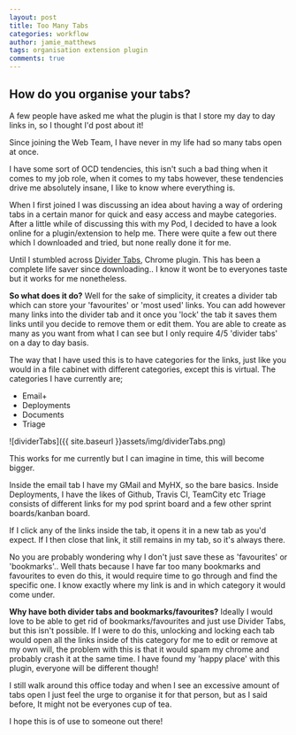 ```yaml
---
layout: post
title: Too Many Tabs
categories: workflow
author: jamie_matthews
tags: organisation extension plugin
comments: true
---
```


## How do you organise your tabs?

A few people have asked me what the plugin is that I store my day to day links in, so I thought I'd post about it!

Since joining the Web Team, I have never in my life had so many tabs open at once.

I have some sort of OCD tendencies, this isn't such a bad thing when it comes to my job role, when it comes to my tabs however, these tendencies drive me absolutely insane, I like to know where everything is.

When I first joined I was discussing an idea about having a way of ordering tabs in a certain manor for quick and easy access and maybe categories. After a little while of discussing this with my Pod, I decided to have a look online for a plugin/extension to help me. There were quite a few out there which I downloaded and tried, but none really done it for me.

Until I stumbled across [Divider Tabs](https://chrome.google.com/webstore/detail/divider-tabs/mpbblhoepkmpgalgppdoahgeoknmjgpc?hl=en), Chrome plugin. This has been a complete life saver since downloading.. I know it wont be to everyones taste but it works for me nonetheless. 

**So what does it do?**
Well for the sake of simplicity, it creates a divider tab which can store your 'favourites' or 'most used' links. You can add however many links into the divider tab and it once you 'lock' the tab it saves them links until you decide to remove them or edit them.
You are able to create as many as you want from what I can see but I only require 4/5 'divider tabs' on a day to day basis.

The way that I have used this is to have categories for the links, just like you would in a file cabinet with different categories, except this is virtual. 
The categories I have currently are; 
- Email+
- Deployments
- Documents
- Triage

![dividerTabs]({{ site.baseurl }}assets/img/dividerTabs.png)

This works for me currently but I can imagine in time, this will become bigger.

Inside the email tab I have my GMail and MyHX, so the bare basics.
Inside Deployments, I have the likes of Github, Travis CI, TeamCity etc
Triage consists of different links for my pod sprint board and a few other sprint boards/kanban board.

If I click any of the links inside the tab, it opens it in a new tab as you'd expect.
If I then close that link, it still remains in my tab, so it's always there.

No you are probably wondering why I don't just save these as 'favourites' or 'bookmarks'.. Well thats because I have far too many bookmarks and favourites to even do this, it would require time to go through and find the specific one. 
I know exactly where my link is and in which category it would come under. 

**Why have both divider tabs and bookmarks/favourites?**
Ideally I would love to be able to get rid of bookmarks/favourites and just use Divider Tabs, but this isn't possible. If I were to do this, unlocking and locking each tab would open all the links inside of this category for me to edit or remove at my own will, the problem with this is that it would spam my chrome and probably crash it at the same time. 
I have found my 'happy place' with this plugin, everyone will be different though!

I still walk around this office today and when I see an excessive amount of tabs open I just feel the urge to organise it for that person, but as I said before, It might not be everyones cup of tea.

I hope this is of use to someone out there!

